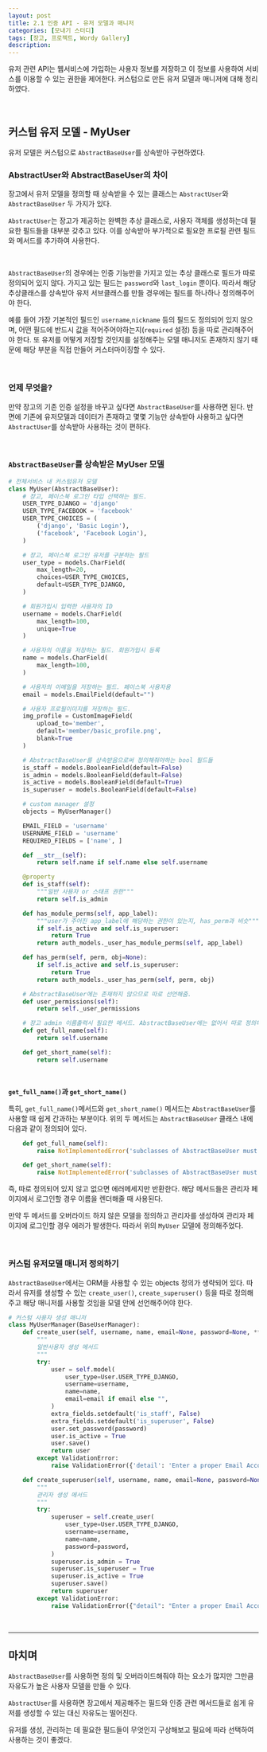 ```yaml
---
layout: post
title: 2.1 인증 API - 유저 모델과 매니저
categories: [모내기 스터디]
tags: [장고, 프로젝트, Wordy Gallery]
description: 
---
```


유저 관련 API는 웹서비스에 가입하는 사용자 정보를 저장하고 이 정보를 사용하여 서비스를 이용할 수 있는 권한을 제어한다. 커스텀으로 만든 유저 모델과 매니저에 대해 정리하였다.

<br>

## 커스텀 유저 모델 - MyUser

유저 모델은 커스텀으로 `AbstractBaseUser`를 상속받아 구현하였다. 

### AbstractUser와 AbstractBaseUser의 차이

장고에서 유저 모델을 정의할 때 상속받을 수 있는 클래스는 `AbstractUser`와 `AbstractBaseUser` 두 가지가 있다. 

`AbstractUser`는 장고가 제공하는 완벽한 추상 클래스로, 사용자 객체를 생성하는데 필요한 필드들을 대부분 갖추고 있다. 이를 상속받아 부가적으로 필요한 프로필 관련 필드와  메서드를 추가하여 사용한다. 

<br>

`AbstractBaseUser`의 경우에는 인증 기능만을 가지고 있는 추상 클래스로 필드가 따로 정의되어 있지 않다. 가지고 있는 필드는 `password`와 `last_login` 뿐이다. 따라서 해당 추상클래스를 상속받아 유저 서브클래스를 만들 경우에는 필드를 하나하나 정의해주어야 한다. 

예를 들어 가장 기본적인 필드인 `username`,`nickname` 등의 필드도 정의되어 있지 않으며, 어떤 필드에 반드시 값을 적어주어야하는지(`required` 설정) 등을 따로 관리해주어야 한다. 또 유저를 어떻게 저장할 것인지를 설정해주는 모델 매니저도 존재하지 않기 때문에 해당 부분을 직접 만들어 커스터마이징할 수 있다.

<br>

### 언제 무엇을?

만약 장고의 기존 인증 설정을 바꾸고 싶다면 `AbstractBaseUser`를 사용하면 된다. 반면에 기존에 유저모델과 데이터가 존재하고 몇몇 기능만 상속받아 사용하고 싶다면 `AbstractUser`를 상속받아 사용하는 것이 편하다.  

<br>

### `AbstractBaseUser`를 상속받은 MyUser 모델

```python
# 전체서비스 내 커스텀유저 모델
class MyUser(AbstractBaseUser):
    # 장고, 페이스북 로그인 타입 선택하는 필드.
    USER_TYPE_DJANGO = 'django'
    USER_TYPE_FACEBOOK = 'facebook'
    USER_TYPE_CHOICES = (
        ('django', 'Basic Login'),
        ('facebook', 'Facebook Login'),
    )

    # 장고, 페이스북 로그인 유저를 구분하는 필드
    user_type = models.CharField(
        max_length=20,
        choices=USER_TYPE_CHOICES,
        default=USER_TYPE_DJANGO,
    )

    # 회원가입시 입력한 사용자의 ID
    username = models.CharField(
        max_length=100,
        unique=True
    )

    # 사용자의 이름을 저장하는 필드. 회원가입시 등록
    name = models.CharField(
        max_length=100,
    )

    # 사용자의 이메일을 저장하는 필드. 페이스북 사용자용
    email = models.EmailField(default="")

    # 사용자 프로필이미지를 저장하는 필드.
    img_profile = CustomImageField(
        upload_to='member',
        default='member/basic_profile.png',
        blank=True
    )

    # AbstractBaseUser를 상속받음으로써 정의해줘야하는 bool 필드들
    is_staff = models.BooleanField(default=False)
    is_admin = models.BooleanField(default=False)
    is_active = models.BooleanField(default=True)
    is_superuser = models.BooleanField(default=False)

    # custom manager 설정
    objects = MyUserManager()

    EMAIL_FIELD = 'username'
    USERNAME_FIELD = 'username'
    REQUIRED_FIELDS = ['name', ]

    def __str__(self):
        return self.name if self.name else self.username

    @property
    def is_staff(self):
        """일반 사용자 or 스태프 권한"""
        return self.is_admin

    def has_module_perms(self, app_label):
        """user가 주어진 app_label에 해당하는 권한이 있는지, has_perm과 비슷"""
        if self.is_active and self.is_superuser:
            return True
        return auth_models._user_has_module_perms(self, app_label)

    def has_perm(self, perm, obj=None):
        if self.is_active and self.is_superuser:
            return True
        return auth_models._user_has_perm(self, perm, obj)

    # AbstractBaseUser에는 존재하지 않으므로 따로 선언해줌.
    def user_permissions(self):
        return self._user_permissions

    # 장고 admin 이름출력시 필요한 메서드. AbstractBaseUser에는 없어서 따로 정의해줌.
    def get_full_name(self):
        return self.username

    def get_short_name(self):
        return self.username
```

<br>

**`get_full_name()`과 `get_short_name()`**

특히, `get_full_name()`메서드와 `get_short_name()` 메서드는 `AbstractBaseUser`를 사용할 때 쉽게 간과하는 부분이다. 위의 두 메서드는 `AbstractBaseUser` 클래스 내에 다음과 같이 정의되어 있다. 

```python
    def get_full_name(self):
        raise NotImplementedError('subclasses of AbstractBaseUser must provide a get_full_name() method')

    def get_short_name(self):
        raise NotImplementedError('subclasses of AbstractBaseUser must provide a get_short_name() method.')
```

즉, 따로 정의되어 있지 않고 없으면 에러메세지만 반환한다. 해당 메서드들은 관리자 페이지에서 로그인할 경우 이름을 렌더해줄 때 사용된다. 

만약 두 메서드를 오버라이드 하지 않은 모델을 정의하고 관리자를 생성하여 관리자 페이지에 로그인할 경우 에러가 발생한다. 따라서 위의 `MyUser` 모델에 정의해주었다.
 
<br>

### 커스텀 유저모델 매니저 정의하기

`AbstractBaseUser`에서는 ORM을 사용할 수 있는 objects 정의가 생략되어 있다. 따라서 유저를 생성할 수 있는 `create_user()`, `create_superuser()` 등을 따로 정의해주고 해당 매니저를 사용할 것임을 모델 안에 선언해주어야 한다. 

```python
# 커스텀 사용자 생성 매니저
class MyUserManager(BaseUserManager):
    def create_user(self, username, name, email=None, password=None, **extra_fields):
        """
        일반사용자 생성 메서드
        """
        try:
            user = self.model(
                user_type=User.USER_TYPE_DJANGO,
                username=username,
                name=name,
                email=email if email else "",
            )
            extra_fields.setdefault('is_staff', False)
            extra_fields.setdefault('is_superuser', False)
            user.set_password(password)
            user.is_active = True
            user.save()
            return user
        except ValidationError:
            raise ValidationError({'detail': 'Enter a proper Email Account'})

    def create_superuser(self, username, name, email=None, password=None, **extra_fields):
        """
        관리자 생성 메서드
        """
        try:
            superuser = self.create_user(
                user_type=User.USER_TYPE_DJANGO,
                username=username,
                name=name,
                password=password,
            )
            superuser.is_admin = True
            superuser.is_superuser = True
            superuser.is_active = True
            superuser.save()
            return superuser
        except ValidationError:
            raise ValidationError({"detail": "Enter a proper Email Account"})
```

<br>

---

## 마치며

`AbstractBaseUser`를 사용하면 정의 및 오버라이드해줘야 하는 요소가 많지만 그만큼 자유도가 높은 사용자 모델을 만들 수 있다. 

`AbstractUser`를 사용하면 장고에서 제공해주는 필드와 인증 관련 메서드들로 쉽게 유저를 생성할 수 있는 대신 자유도는 떨어진다.

유저를 생성, 관리하는 데 필요한 필드들이 무엇인지 구상해보고 필요에 따라 선택하여 사용하는 것이 좋겠다.

<br>
